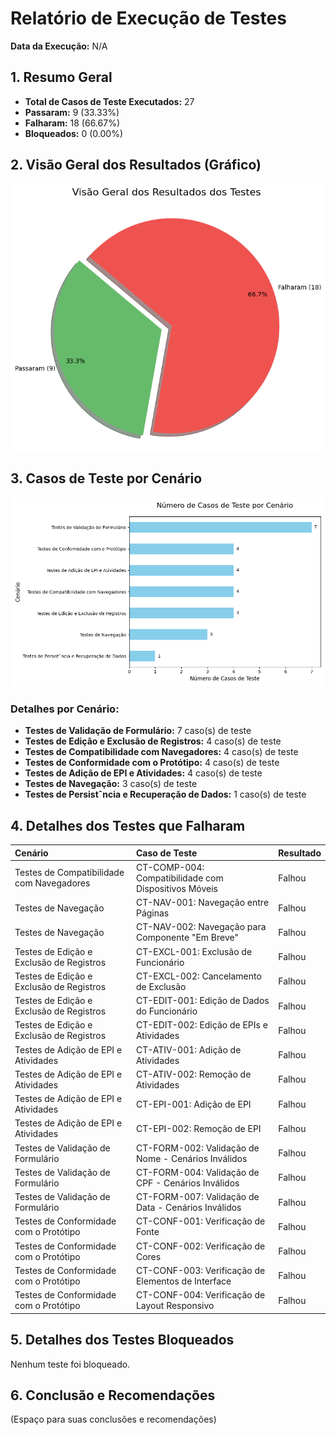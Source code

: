 
# Relatório de Execução de Testes

**Data da Execução:** N/A

## 1. Resumo Geral
- **Total de Casos de Teste Executados:** 27
- **Passaram:** 9 (33.33%)
- **Falharam:** 18 (66.67%)
- **Bloqueados:** 0 (0.00%)

## 2. Visão Geral dos Resultados (Gráfico)
![Visão Geral dos Resultados dos Testes](reports_graphs\test_results_pie_chart.png)

## 3. Casos de Teste por Cenário
![Casos de Teste por Cenário](reports_graphs\tests_per_scenario_bar_chart.png)

### Detalhes por Cenário:
- **Testes de Validação de Formulário:** 7 caso(s) de teste
- **Testes de Edição e Exclusão de Registros:** 4 caso(s) de teste
- **Testes de Compatibilidade com Navegadores:** 4 caso(s) de teste
- **Testes de Conformidade com o Protótipo:** 4 caso(s) de teste
- **Testes de Adição de EPI e Atividades:** 4 caso(s) de teste
- **Testes de Navegação:** 3 caso(s) de teste
- **Testes de Persistˆncia e Recuperação de Dados:** 1 caso(s) de teste

## 4. Detalhes dos Testes que Falharam
<table class="dataframe table table-striped table-sm">
  <thead>
    <tr style="text-align: left;">
      <th>Cenário</th>
      <th>Caso de Teste</th>
      <th>Resultado</th>
    </tr>
  </thead>
  <tbody>
    <tr>
      <td>Testes de Compatibilidade com Navegadores</td>
      <td>CT-COMP-004: Compatibilidade com Dispositivos Móveis</td>
      <td>Falhou</td>
    </tr>
    <tr>
      <td>Testes de Navegação</td>
      <td>CT-NAV-001: Navegação entre Páginas</td>
      <td>Falhou</td>
    </tr>
    <tr>
      <td>Testes de Navegação</td>
      <td>CT-NAV-002: Navegação para Componente "Em Breve"</td>
      <td>Falhou</td>
    </tr>
    <tr>
      <td>Testes de Edição e Exclusão de Registros</td>
      <td>CT-EXCL-001: Exclusão de Funcionário</td>
      <td>Falhou</td>
    </tr>
    <tr>
      <td>Testes de Edição e Exclusão de Registros</td>
      <td>CT-EXCL-002: Cancelamento de Exclusão</td>
      <td>Falhou</td>
    </tr>
    <tr>
      <td>Testes de Edição e Exclusão de Registros</td>
      <td>CT-EDIT-001: Edição de Dados do Funcionário</td>
      <td>Falhou</td>
    </tr>
    <tr>
      <td>Testes de Edição e Exclusão de Registros</td>
      <td>CT-EDIT-002: Edição de EPIs e Atividades</td>
      <td>Falhou</td>
    </tr>
    <tr>
      <td>Testes de Adição de EPI e Atividades</td>
      <td>CT-ATIV-001: Adição de Atividades</td>
      <td>Falhou</td>
    </tr>
    <tr>
      <td>Testes de Adição de EPI e Atividades</td>
      <td>CT-ATIV-002: Remoção de Atividades</td>
      <td>Falhou</td>
    </tr>
    <tr>
      <td>Testes de Adição de EPI e Atividades</td>
      <td>CT-EPI-001: Adição de EPI</td>
      <td>Falhou</td>
    </tr>
    <tr>
      <td>Testes de Adição de EPI e Atividades</td>
      <td>CT-EPI-002: Remoção de EPI</td>
      <td>Falhou</td>
    </tr>
    <tr>
      <td>Testes de Validação de Formulário</td>
      <td>CT-FORM-002: Validação de Nome - Cenários Inválidos</td>
      <td>Falhou</td>
    </tr>
    <tr>
      <td>Testes de Validação de Formulário</td>
      <td>CT-FORM-004: Validação de CPF - Cenários Inválidos</td>
      <td>Falhou</td>
    </tr>
    <tr>
      <td>Testes de Validação de Formulário</td>
      <td>CT-FORM-007: Validação de Data - Cenários Inválidos</td>
      <td>Falhou</td>
    </tr>
    <tr>
      <td>Testes de Conformidade com o Protótipo</td>
      <td>CT-CONF-001: Verificação de Fonte</td>
      <td>Falhou</td>
    </tr>
    <tr>
      <td>Testes de Conformidade com o Protótipo</td>
      <td>CT-CONF-002: Verificação de Cores</td>
      <td>Falhou</td>
    </tr>
    <tr>
      <td>Testes de Conformidade com o Protótipo</td>
      <td>CT-CONF-003: Verificação de Elementos de Interface</td>
      <td>Falhou</td>
    </tr>
    <tr>
      <td>Testes de Conformidade com o Protótipo</td>
      <td>CT-CONF-004: Verificação de Layout Responsivo</td>
      <td>Falhou</td>
    </tr>
  </tbody>
</table>

## 5. Detalhes dos Testes Bloqueados
<p>Nenhum teste foi bloqueado.</p>

## 6. Conclusão e Recomendações
(Espaço para suas conclusões e recomendações)
